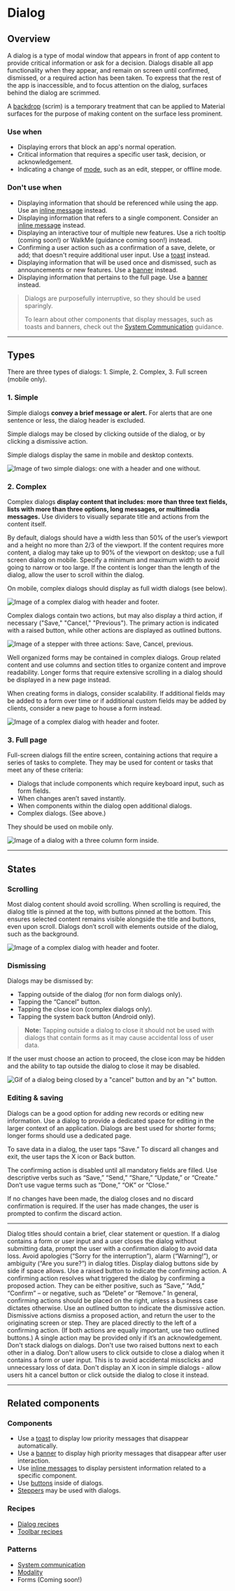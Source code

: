# Dialog

<ComponentVisual
  height="450"
  figmaUrl="https://www.figma.com/embed?embed_host=share&url=https%3A%2F%2Fwww.figma.com%2Ffile%2FVFIsI7H3lTMQMqu7pG4qjq%2FForge-Content%3Fnode-id%3D487%253A915"
  storybookUrl="https://forge.tylerdev.io/main/?path=/story/components-dialog--default" />

## Overview

A dialog is a type of modal window that appears in front of app content to provide critical information or ask for a decision. Dialogs disable all app functionality when they appear, and remain on screen until confirmed, dismissed, or a required action has been taken. To express that the rest of the app is inaccessible, and to focus attention on the dialog, surfaces behind the dialog are scrimmed. 

A [backdrop](/components/backdrop) (scrim) is a temporary treatment that can be applied to Material surfaces for the purpose of making content on the surface less prominent.

### Use when

- Displaying errors that block an app's normal operation. 
- Critical information that requires a specific user task, decision, or acknowledgement.
- Indicating a change of [mode](/core-patterns/modality), such as an edit, stepper, or offline mode. 

### Don't use when

- Displaying information that should be referenced while using the app. Use an [inline message](/components/inline-message) instead. 
- Displaying information that refers to a single component. Consider an [inline message](/components/inline-message) instead. 
- Displaying an interactive tour of multiple new features. Use a rich tooltip (coming soon!) or WalkMe (guidance coming soon!) instead. 
- Confirming a user action such as a confirmation of a save, delete, or add; that doesn't require additional user input. Use a [toast](/components/toast) instead. 
- Displaying information that will be used once and dismissed, such as announcements or new features. Use a [banner](/components/banner) instead. 
- Displaying information that pertains to the full page. Use a [banner](/components/banner) instead. 

> Dialogs are purposefully interruptive, so they should be used sparingly.
>
> To learn about other components that display messages, such as toasts and banners, check out the [System Communication](/core-patterns/system-communication/) guidance.

---

## Types 

There are three types of dialogs: 1. Simple, 2. Complex, 3. Full screen (mobile only).

### 1. Simple 

Simple dialogs **convey a brief message or alert.** For alerts that are one sentence or less, the dialog header is excluded.

Simple dialogs may be closed by clicking outside of the dialog, or by clicking a dismissive action.  

Simple dialogs display the same in mobile and desktop contexts. 

<ImageBlock maxWidth="500px" padded={false}> 

![Image of two simple dialogs: one with a header and one without.](/img/components/dialog/simple-dialog.png)

</ImageBlock>

### 2. Complex

Complex dialogs **display content that includes: more than three text fields, lists with more than three options, long messages, or multimedia messages.** Use dividers to visually separate title and actions from the content itself.

By default, dialogs should have a width less than 50% of the user’s viewport and a height no more than 2/3 of the viewport. If the content requires more content, a dialog may take up to 90% of the viewport on desktop; use a full screen dialog on mobile. Specify a minimum and maximum width to avoid going to narrow or too large. If the content is longer than the length of the dialog, allow the user to scroll within the dialog. 

On mobile, complex dialogs should display as full width dialogs (see below).

<ImageBlock maxWidth="500px" padded={false}>

![Image of a complex dialog with header and footer.](/img/components/dialog/complex-dialog.png)

</ImageBlock>

Complex dialogs contain two actions, but may also display a third action, if necessary ("Save," "Cancel," "Previous"). The primary action is indicated with a raised button, while other actions are displayed as outlined buttons.

<ImageBlock padded={false} caption="A complex dialog may display three actions if necessary.">

![Image of a stepper with three actions: Save, Cancel, previous.](/img/components/dialog/dialog-three-actions.png)

</ImageBlock>

Well organized forms may be contained in complex dialogs. Group related content and use columns and section titles to organize content and improve readability. Longer forms that require extensive scrolling in a dialog should be displayed in a new page instead.

When creating forms in dialogs, consider scalability. If additional fields may be added to a form over time or if additional custom fields may be added by clients, consider a new page to house a form instead. 

<ImageBlock padded={false}>

![Image of a complex dialog with header and footer.](/img/components/dialog/dialog-form.png)

</ImageBlock>

### 3. Full page

Full-screen dialogs fill the entire screen, containing actions that require a series of tasks to complete. They may be used for content or tasks that meet any of these criteria:

- Dialogs that include components which require keyboard input, such as form fields.
- When changes aren’t saved instantly.
- When components within the dialog open additional dialogs.
- Complex dialogs. (See above.)

They should be used on mobile only.

<ImageBlock maxWidth="300px">

![Image of a dialog with a three column form inside.](/img/components/dialog/full-page-dialog.png)

</ImageBlock>

---

## States

### Scrolling

Most dialog content should avoid scrolling. When scrolling is required, the dialog title is pinned at the top, with buttons pinned at the bottom. This ensures selected content remains visible alongside the title and buttons, even upon scroll. Dialogs don’t scroll with elements outside of the dialog, such as the background.

<ImageBlock padded={false} maxWidth="500px">

![Image of a complex dialog with header and footer.](/img/components/dialog/dialog-scroll.gif)

</ImageBlock>

### Dismissing

Dialogs may be dismissed by:

- Tapping outside of the dialog (for non form dialogs only).
- Tapping the “Cancel” button.
- Tapping the close icon (complex dialogs only).
- Tapping the system back button (Android only).

> **Note:** Tapping outside a dialog to close it should not be used with dialogs that contain forms as it may cause accidental loss of user data.

If the user must choose an action to proceed, the close icon may be hidden and the ability to tap outside the dialog to close it may be disabled. 

<ImageBlock padded={false} maxWidth="500px" caption="Complex dialogs may be closed by a 'Cancel' action or by tapping the X icon.">

![Gif of a dialog being closed by a "cancel" button and by an "x" button.](/img/components/dialog/close-dialog.gif)

</ImageBlock>

### Editing & saving

Dialogs can be a good option for adding new records or editing new information. Use a dialog to provide a dedicated space for editing in the larger context of an application. Dialogs are best used for shorter forms; longer forms should use a dedicated page. 

To save data in a dialog, the user taps “Save.” To discard all changes and exit, the user taps the X icon or Back button.

The confirming action is disabled until all mandatory fields are filled. Use descriptive verbs such as “Save,” “Send,” “Share,” “Update,” or “Create.” Don’t use vague terms such as “Done,” “OK” or “Close.”

If no changes have been made, the dialog closes and no discard confirmation is required.
If the user has made changes, the user is prompted to confirm the discard action.

---

<DoDontGrid>
  <DoDontTextSection>
    <DoDontText type="do">Dialog titles should contain a brief, clear statement or question.</DoDontText>
    <DoDontText type="do">If a dialog contains a form or user input and a user closes the dialog without submitting data, prompt the user with a confirmation dialog to avoid data loss.</DoDontText>
    <DoDontText type="do">Avoid apologies (“Sorry for the interruption”), alarm (“Warning!”), or ambiguity (“Are you sure?”) in dialog titles.</DoDontText>
    <DoDontText type="do">Display dialog buttons side by side if space allows.</DoDontText>
    <DoDontText type="do">Use a raised button to indicate the confirming action. A confirming action resolves what triggered the dialog by confirming a proposed action. They can be either positive, such as “Save,” “Add,” “Confirm” – or negative, such as “Delete” or “Remove.”</DoDontText>
    <DoDontText type="do">In general, confirming actions should be placed on the right, unless a business case dictates otherwise.</DoDontText>
    <DoDontText type="do">Use an outlined button to indicate the dismissive action. Dismissive actions dismiss a proposed action, and return the user to the originating screen or step. They are placed directly to the left of a confirming action. (If both actions are equally important, use two outlined buttons.)</DoDontText>
    <DoDontText type="do">A single action may be provided only if it’s an acknowledgement.</DoDontText>
  </DoDontTextSection>
  <DoDontTextSection>
    <DoDontText type="dont">Don't stack dialogs on dialogs.</DoDontText>
    <DoDontText type="dont">Don't use two raised buttons next to each other in a dialog.</DoDontText>
    <DoDontText type="dont">Don't allow users to click outside to close a dialog when it contains a form or user input. This is to avoid accidental missclicks and unnecessary loss of data.</DoDontText>
    <DoDontText type="dont">Don't display an X icon in simple dialogs - allow users hit a cancel button or click outside the dialog to close it instead.</DoDontText>
   </DoDontTextSection>
</DoDontGrid>

---

## Related components 

### Components

- Use a [toast](/components/toast) to display low priority messages that disappear automatically. 
- Use a [banner](/components/banner) to display high priority messages that disappear after user interaction.
- Use [inline messages](/components/inline-message) to display persistent information related to a specific component. 
- Use [buttons](/components/buttons/button) inside of dialogs. 
- [Steppers](/components/stepper) may be used with dialogs. 

### Recipes

- [Dialog recipes](/recipes/dialog)
- [Toolbar recipes](/recipes/toolbar)

### Patterns

- [System communication](/core-patterns/system-communication)
- [Modality](/core-patterns/modality)
- Forms (Coming soon!)
